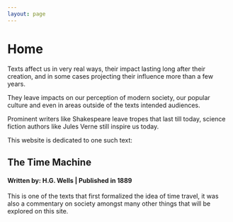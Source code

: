 ```yaml
---
layout: page
---
```

# Home

Texts affect us in very real ways, their impact lasting long after their creation, and in some cases projecting their influence more than a few years.

They leave impacts on our perception of modern society, our popular culture and even in areas outside of the texts intended audiences.

Prominent writers like Shakespeare leave tropes that last till today, science fiction authors like Jules Verne still inspire us today.

This website is dedicated to one such text:  

## The Time Machine
#### Written by: H.G. Wells | Published in 1889

This is one of the texts that first formalized the idea of time travel, it was also a commentary on society amongst many other things that will be explored on this site.
